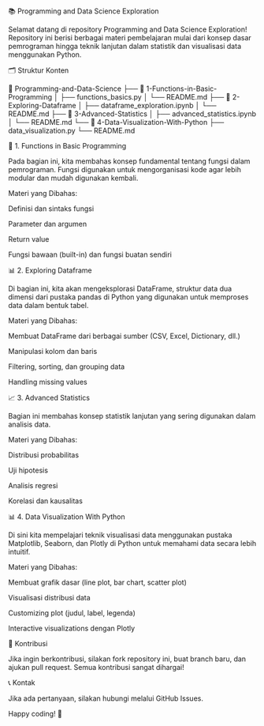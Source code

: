 📚 Programming and Data Science Exploration

Selamat datang di repository Programming and Data Science Exploration! Repository ini berisi berbagai materi pembelajaran mulai dari konsep dasar pemrograman hingga teknik lanjutan dalam statistik dan visualisasi data menggunakan Python.

🗂️ Struktur Konten

📂 Programming-and-Data-Science
├── 📂 1-Functions-in-Basic-Programming
│    ├── functions_basics.py
│    └── README.md
├── 📂 2-Exploring-Dataframe
│    ├── dataframe_exploration.ipynb
│    └── README.md
├── 📂 3-Advanced-Statistics
│    ├── advanced_statistics.ipynb
│    └── README.md
└── 📂 4-Data-Visualization-With-Python
      ├── data_visualization.py
      └── README.md

📖 1. Functions in Basic Programming

Pada bagian ini, kita membahas konsep fundamental tentang fungsi dalam pemrograman. Fungsi digunakan untuk mengorganisasi kode agar lebih modular dan mudah digunakan kembali.

Materi yang Dibahas:

Definisi dan sintaks fungsi

Parameter dan argumen

Return value

Fungsi bawaan (built-in) dan fungsi buatan sendiri



📊 2. Exploring Dataframe

Di bagian ini, kita akan mengeksplorasi DataFrame, struktur data dua dimensi dari pustaka pandas di Python yang digunakan untuk memproses data dalam bentuk tabel.

Materi yang Dibahas:

Membuat DataFrame dari berbagai sumber (CSV, Excel, Dictionary, dll.)

Manipulasi kolom dan baris

Filtering, sorting, dan grouping data

Handling missing values



📈 3. Advanced Statistics

Bagian ini membahas konsep statistik lanjutan yang sering digunakan dalam analisis data.

Materi yang Dibahas:

Distribusi probabilitas

Uji hipotesis

Analisis regresi

Korelasi dan kausalitas



📊 4. Data Visualization With Python

Di sini kita mempelajari teknik visualisasi data menggunakan pustaka Matplotlib, Seaborn, dan Plotly di Python untuk memahami data secara lebih intuitif.

Materi yang Dibahas:

Membuat grafik dasar (line plot, bar chart, scatter plot)

Visualisasi distribusi data

Customizing plot (judul, label, legenda)

Interactive visualizations dengan Plotly

📌 Kontribusi

Jika ingin berkontribusi, silakan fork repository ini, buat branch baru, dan ajukan pull request. Semua kontribusi sangat dihargai!

📞 Kontak

Jika ada pertanyaan, silakan hubungi melalui GitHub Issues.


Happy coding! 🚀

